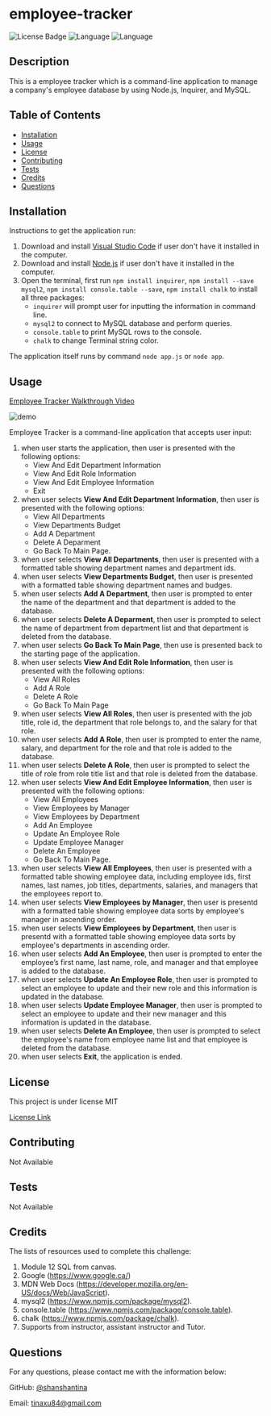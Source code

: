 # employee-tracker

  ![License Badge](https://img.shields.io/badge/License-MIT-brightgreen.svg) ![Language](https://img.shields.io/github/languages/count/shanshantina/employee-tracker?style=plastic&logo=appveyor&color=ff69b4) ![Language](https://img.shields.io/github/languages/top/shanshantina/employee-tracker?style=flat&logo=appveyor&color=blueviolet)
  

  ## Description
  This is a employee tracker which is a command-line application to manage a company's employee database by using Node.js, Inquirer, and MySQL.

  ## Table of Contents
  * [Installation](#installation)
  * [Usage](#usage)
  * [License](#license)
  * [Contributing](#contributing)
  * [Tests](#tests)
  * [Credits](#credits)
  * [Questions](#questions)

  ## Installation
  Instructions to get the application run: 
  1. Download and install [Visual Studio Code](https://code.visualstudio.com/Download) if user don't have it installed in the computer. 
  2. Download and install [Node.js](https://nodejs.org/en/) if user don't have it installed in the computer. 
  3. Open the terminal, first run `npm install inquirer`, `npm install --save mysql2`, `npm install console.table --save`, `npm install chalk` to install all three packages: 
     * `inquirer` will prompt user for inputting the information in command line. 
     * `mysql2` to connect to MySQL database and perform queries.
     * `console.table` to print MySQL rows to the console.
     * `chalk` to change Terminal string color. 

The application itself runs by command `node app.js` or `node app`.

  ## Usage
  
   [Employee Tracker Walkthrough Video](https://drive.google.com/file/d/1J5iWysEwICot7b8-4jJhsPIKkp3uhwl5/view)

   ![demo](https://drive.google.com/file/d/1J5iWysEwICot7b8-4jJhsPIKkp3uhwl5/view)

  Employee Tracker is a command-line application that accepts user input: 
  1. when user starts the application, then user is presented with the following options: 
      * View And Edit Department Information
      * View And Edit Role Information
      * View And Edit Employee Information
      * Exit 
  2. when user selects **View And Edit Department Information**, then user is presented with the following options: 
      * View All Departments
      * View Departments Budget
      * Add A Department
      * Delete A Deparment
      * Go Back To Main Page.
  3. when user selects **View All Departments**, then user is presented with a formatted table showing department names and department ids.
  4. when user selects **View Departments Budget**, then user is presented with a formatted table showing department names and budges.
  5. when user selects **Add A Department**, then user is prompted to enter the name of the department and that department is added to the database.
  6. when user selects **Delete A Deparment**, then user is prompted to select the name of department from department list and that department is deleted from the database.
  7. when user selects **Go Back To Main Page**, then use is presented back to the starting page of the application.
  8. when user selects **View And Edit Role Information**, then user is presented with the following options: 
      * View All Roles
      * Add A Role
      * Delete A Role
      * Go Back To Main Page
  9. when user selects **View All Roles**, then user is presented with the job title, role id, the department that role belongs to, and the salary for that role.
  10. when user selects **Add A Role**, then user is prompted to enter the name, salary, and department for the role and that role is added to the database.
  11. when user selects **Delete A Role**, then user is prompted to select the title of role from role title list and that role is deleted from the database.
  12. when user selects **View And Edit Employee Information**, then user is presented with the following options: 
      * View All Employees
      * View Employees by Manager
      * View Employees by Department
      * Add An Employee
      * Update An Employee Role
      * Update Employee Manager
      * Delete An Employee
      * Go Back To Main Page.
  13. when user selects **View All Employees**, then user is presented with a formatted table showing employee data, including employee ids, first names, last names, job titles, departments, salaries, and managers that the employees report to.
  14. when user selects **View Employees by Manager**, then user is presentd with a formatted table showing employee data sorts by employee's manager in ascending order.
  15. when user selects **View Employees by Department**, then user is presentd with a formatted table showing employee data sorts by employee's departments in ascending order.
  16. when user selects **Add An Employee**, then user is prompted to enter the employee’s first name, last name, role, and manager and that employee is added to the database.
  17. when user selects **Update An Employee Role**, then user is prompted to select an employee to update and their new role and this information is updated in the database.
  18. when user selects **Update Employee Manager**, then user is prompted to select an employee to update and their new manager and this information is updated in the database.
  19. when user selects **Delete An Employee**, then user is prompted to select the employee's name from employee name list and that employee is deleted from the database.
  20. when user selects **Exit**, the application is ended.
  

  ## License
  
  This project is under license MIT
  
  [License Link](https://choosealicense.com/licenses/)

  ## Contributing
  Not Available 

  ## Tests
  Not Available

  ## Credits
  The lists of resources used to complete this challenge: 
  1. Module 12 SQL from canvas. 
  2. Google (https://www.google.ca/) 
  3. MDN Web Docs (https://developer.mozilla.org/en-US/docs/Web/JavaScript).
  4. mysql2 (https://www.npmjs.com/package/mysql2).
  5. console.table (https://www.npmjs.com/package/console.table). 
  6. chalk (https://www.npmjs.com/package/chalk). 
  7. Supports from instructor, assistant instructor and Tutor.

  ## Questions

  For any questions, please contact me with the information below:

  GitHub: [@shanshantina](https://github.com/shanshantina)

  
  Email: tinaxu84@gmail.com
